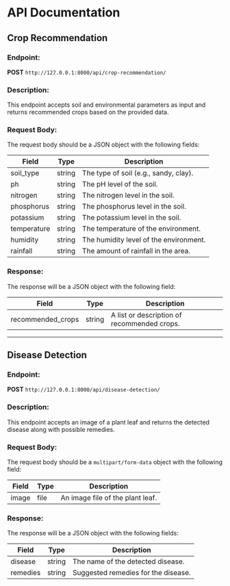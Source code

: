 # API Documentation

## Crop Recommendation

### Endpoint:
**POST** `http://127.0.0.1:8000/api/crop-recommendation/`

### Description:
This endpoint accepts soil and environmental parameters as input and returns recommended crops based on the provided data.

### Request Body:
The request body should be a JSON object with the following fields:

| Field       | Type   | Description                                  |
|------------|--------|----------------------------------------------|
| soil_type  | string | The type of soil (e.g., sandy, clay).        |
| ph         | string | The pH level of the soil.                    |
| nitrogen   | string | The nitrogen level in the soil.              |
| phosphorus | string | The phosphorus level in the soil.            |
| potassium  | string | The potassium level in the soil.             |
| temperature| string | The temperature of the environment.          |
| humidity   | string | The humidity level of the environment.       |
| rainfall   | string | The amount of rainfall in the area.          |

### Response:
The response will be a JSON object with the following field:

| Field              | Type   | Description                                   |
|-------------------|--------|-----------------------------------------------|
| recommended_crops | string | A list or description of recommended crops.   |

---

## Disease Detection

### Endpoint:
**POST** `http://127.0.0.1:8000/api/disease-detection/`

### Description:
This endpoint accepts an image of a plant leaf and returns the detected disease along with possible remedies.

### Request Body:
The request body should be a `multipart/form-data` object with the following field:

| Field  | Type  | Description                          |
|--------|-------|--------------------------------------|
| image  | file  | An image file of the plant leaf.    |

### Response:
The response will be a JSON object with the following fields:

| Field   | Type   | Description                              |
|---------|--------|------------------------------------------|
| disease | string | The name of the detected disease.       |
| remedies| string | Suggested remedies for the disease.     |
